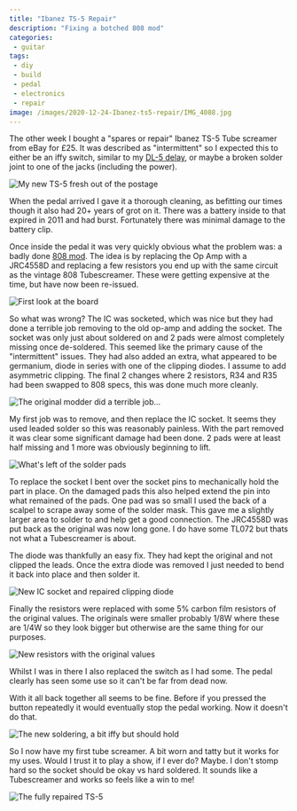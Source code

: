 ```yaml
---
title: "Ibanez TS-5 Repair"
description: "Fixing a botched 808 mod"
categories:
 - guitar
tags:
 - diy
 - build
 - pedal
 - electronics
 - repair
image: /images/2020-12-24-Ibanez-ts5-repair/IMG_4088.jpg
---
```


The other week I bought a "spares or repair" Ibanez TS-5 Tube screamer from eBay for £25.  It was described as "intermittent" so I expected this to either be an iffy switch, similar to my [DL-5 delay][dl5], or maybe a broken solder joint to one of the jacks (including the power).

<img class="padded center"
        alt="My new TS-5 fresh out of the postage"
        src="/images/2020-12-24-Ibanez-ts5-repair/IMG_4064.jpg"
        srcset="/images/2020-12-24-Ibanez-ts5-repair/IMG_4064.jpg 1x, /images/2020-12-24-Ibanez-ts5-repair/IMG_4064-2x.jpg 2x" />

When the pedal arrived I gave it a thorough cleaning, as befitting our times though it also had 20+ years of grot on it.  There was a battery inside to that expired in 2011 and had burst.  Fortunately there was minimal damage to the battery clip.

<!-- more -->

Once inside the pedal it was very quickly obvious what the problem was: a badly done [808 mod][808mod]. The idea is by replacing the Op Amp with a JRC4558D and replacing a few resistors you end up with the same circuit as the vintage 808 Tubescreamer.  These were getting expensive at the time, but have now been re-issued.

<img class="padded center"
        alt="First look at the board"
        src="/images/2020-12-24-Ibanez-ts5-repair/IMG_4070.jpg"
        srcset="/images/2020-12-24-Ibanez-ts5-repair/IMG_4070.jpg 1x, /images/2020-12-24-Ibanez-ts5-repair/IMG_4070-2x.jpg 2x" />

So what was wrong? The IC was socketed, which was nice but they had done a terrible job removing to the old op-amp and adding the socket. The socket was only just about soldered on and 2 pads were almost completely missing once de-soldered.  This seemed like the primary cause of the "intermittent" issues.  They had also added an extra, what appeared to be germanium, diode in series with one of the clipping diodes.  I assume to add asymmetric clipping.  The final 2 changes where 2 resistors, R34 and R35 had been swapped to 808 specs, this was done much more cleanly.

<img class="padded center"
        alt="The original modder did a terrible job..."
        src="/images/2020-12-24-Ibanez-ts5-repair/IMG_4071.jpg"
        srcset="/images/2020-12-24-Ibanez-ts5-repair/IMG_4071.jpg 1x, /images/2020-12-24-Ibanez-ts5-repair/IMG_4071-2x.jpg 2x" />

My first job was to remove, and then replace the IC socket.  It seems they used leaded solder so this was reasonably painless.  With the part removed it was clear some significant damage had been done.  2 pads were at least half missing and 1 more was obviously beginning to lift.

<img class="padded center"
        alt="What's left of the solder pads"
        src="/images/2020-12-24-Ibanez-ts5-repair/IMG_4078.jpg"
        srcset="/images/2020-12-24-Ibanez-ts5-repair/IMG_4078.jpg 1x, /images/2020-12-24-Ibanez-ts5-repair/IMG_4078-2x.jpg 2x" />

To replace the socket I bent over the socket pins to mechanically hold the part in place.  On the damaged pads this also helped extend the pin into what remained of the pads.  One pad was so small I used the back of a scalpel to scrape away some of the solder mask.  This gave me a slightly larger area to solder to and help get a good connection.  The JRC4558D was put back as the original was now long gone.  I do have some TL072 but thats not what a Tubescreamer is about.

The diode was thankfully an easy fix.  They had kept the original and not clipped the leads.  Once the extra diode was removed I just needed to bend it back into place and then solder it.

<img class="padded center"
        alt="New IC socket and repaired clipping diode"
        src="/images/2020-12-24-Ibanez-ts5-repair/IMG_4080.jpg"
        srcset="/images/2020-12-24-Ibanez-ts5-repair/IMG_4080.jpg 1x, /images/2020-12-24-Ibanez-ts5-repair/IMG_4080-2x.jpg 2x" />

Finally the resistors were replaced with some 5% carbon film resistors of the original values.  The originals were smaller probably 1/8W where these are 1/4W so they look bigger but otherwise are the same thing for our purposes.

<img class="padded center"
        alt="New resistors with the original values"
        src="/images/2020-12-24-Ibanez-ts5-repair/IMG_4081.jpg"
        srcset="/images/2020-12-24-Ibanez-ts5-repair/IMG_4081.jpg 1x, /images/2020-12-24-Ibanez-ts5-repair/IMG_4081-2x.jpg 2x" />

Whilst I was in there I also replaced the switch as I had some.  The pedal clearly has seen some use so it can't be far from dead now.

With it all back together all seems to be fine.  Before if you pressed the button repeatedly it would eventually stop the pedal working.  Now it doesn't do that.  

<img class="padded center"
        alt="The new soldering, a bit iffy but should hold"
        src="/images/2020-12-24-Ibanez-ts5-repair/IMG_4083.jpg"
        srcset="/images/2020-12-24-Ibanez-ts5-repair/IMG_4083.jpg 1x, /images/2020-12-24-Ibanez-ts5-repair/IMG_4083-2x.jpg 2x" />

So I now have my first tube screamer.  A bit worn and tatty but it works for my uses. Would I trust it to play a show, if I ever do? Maybe.  I don't stomp hard so the socket should be okay vs hard soldered.  It sounds like a Tubescreamer and works so feels like a win to me!

<img class="padded center"
        alt="The fully repaired TS-5"
        src="/images/2020-12-24-Ibanez-ts5-repair/IMG_4088.jpg"
        srcset="/images/2020-12-24-Ibanez-ts5-repair/IMG_4088.jpg 1x, /images/2020-12-24-Ibanez-ts5-repair/IMG_4088-2x.jpg 2x" />

[dl5]: /2020/07/12/ibanez-soundtank-dl5-repair/
[808mod]: http://www.planeteleven.net/tubescrmr/
